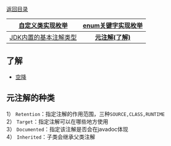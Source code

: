 [返回目录](Home.md)

|[自定义类实现枚举](枚举和注解.md)|[enum关键字实现枚举](enum关键字实现枚举.md)|
|:-:|:-:|
|[JDK内置的基本注解类型](JDK内置基本注解.md)|[**元注解(了解)**](元注解.md)|

## 了解

- [空降](https://www.bilibili.com/video/BV1fh411y7R8?t=673.9&p=435)

## 元注解的种类
1） `Retention`：指定注解的作用范围，三种`SOURCE,CLASS,RUNTIME`  
2） `Target`：指定注解可以在哪些地方使用  
3） `Documented`：指定该注解是否会在javadoc体现  
4） `Inherited`：子类会继承父类注解  